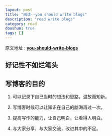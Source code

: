 ```yaml
---
layout: post
title: "阅读--you should write blogs"
description: "read write blogs"
category: read
doushuo: true
tags: []
---
```


原文地址 : **[you-should-write-blogs](https://sites.google.com/site/steveyegge2/you-should-write-blogs)**


**好记性不如烂笔头**
---

写博客的目的
---

1. 可以记录下自己当时的想法和思路，温故而知新。

2. 写博客时候可以让知识在自己的脑海再过一次。

3. 提高写作的能力，让自己明白，让看得人明白。

4. 与大家分享，与大家交流，改进其中的不足。



